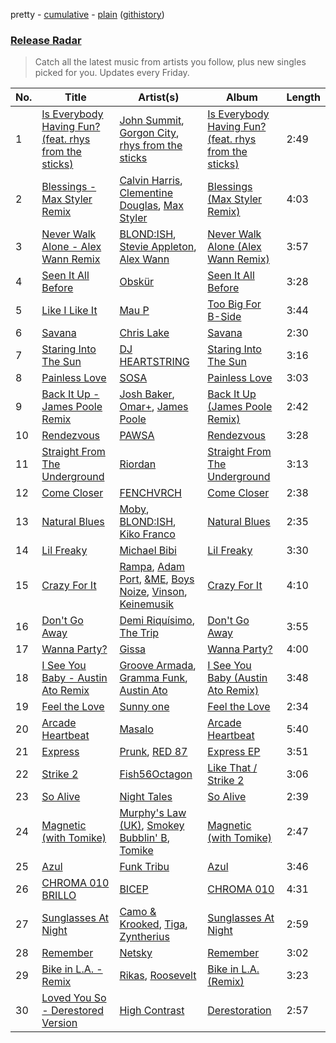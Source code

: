 pretty - [cumulative](/playlists/cumulative/Release%20Radar.md) - [plain](/playlists/plain/37i9dQZEVXbsudmxBFKW7G) ([githistory](https://github.githistory.xyz/vitokorn/spotify-playlist-archive/blob/master/playlists/plain/37i9dQZEVXbsudmxBFKW7G))
### [Release Radar](https://open.spotify.com/playlist/37i9dQZEVXbsudmxBFKW7G)

> Catch all the latest music from artists you follow, plus new singles picked for you. Updates every Friday.

| No. | Title | Artist(s) | Album | Length |
|---|---|---|---|---|
| 1 | [Is Everybody Having Fun? (feat. rhys from the sticks)](https://open.spotify.com/track/58JdlahcAaLgM7ftInMf4M) | [John Summit](https://open.spotify.com/artist/7kNqXtgeIwFtelmRjWv205), [Gorgon City](https://open.spotify.com/artist/4VNQWV2y1E97Eqo2D5UTjx), [rhys from the sticks](https://open.spotify.com/artist/4tmqN5uP0Aj50ylHgfwvVa) | [Is Everybody Having Fun? (feat. rhys from the sticks)](https://open.spotify.com/album/0saGsR6TeTVKV7rJHOYgR8) | 2:49 |
| 2 | [Blessings - Max Styler Remix](https://open.spotify.com/track/4ABq8s2EfMZuqfKsh2XLls) | [Calvin Harris](https://open.spotify.com/artist/7CajNmpbOovFoOoasH2HaY), [Clementine Douglas](https://open.spotify.com/artist/4DWuml4Jf6K81b5rAPwMb6), [Max Styler](https://open.spotify.com/artist/3NKKngINK1tP6BFy0WOyWk) | [Blessings (Max Styler Remix)](https://open.spotify.com/album/0b2lrcEdueqWOAzyeAKScs) | 4:03 |
| 3 | [Never Walk Alone - Alex Wann Remix](https://open.spotify.com/track/4thF83xkGC9hLkzQ6TnW09) | [BLOND:ISH](https://open.spotify.com/artist/6zsJjoCtL1WByG0VsuFWzR), [Stevie Appleton](https://open.spotify.com/artist/5qMHOzLlXeOEjOncWYtRfZ), [Alex Wann](https://open.spotify.com/artist/6PTNNcLg90Kkl89JcEwKhT) | [Never Walk Alone (Alex Wann Remix)](https://open.spotify.com/album/6Mi0K6xOyYj67mgt2okK0V) | 3:57 |
| 4 | [Seen It All Before](https://open.spotify.com/track/13aCXkjg3tGFIHxqv8rYGQ) | [Obskür](https://open.spotify.com/artist/29MTNlaVntQaQiDyj8KGwx) | [Seen It All Before](https://open.spotify.com/album/4p3YuS9AMmwHspc1VW3jy2) | 3:28 |
| 5 | [Like I Like It](https://open.spotify.com/track/6vLKVWEuOCQAWEaHv2yknm) | [Mau P](https://open.spotify.com/artist/0w1sbtZVQoK6GzV4A4OkCv) | [Too Big For B-Side](https://open.spotify.com/album/5jtv44Kb5NZmbRDfpCTIWE) | 3:44 |
| 6 | [Savana](https://open.spotify.com/track/6Uz2230ZgSmqQli5SMaIZY) | [Chris Lake](https://open.spotify.com/artist/5Igpc9iLZ3YGtKeYfSrrOE) | [Savana](https://open.spotify.com/album/4NpHeyYNVFia8iB3RFQavH) | 2:30 |
| 7 | [Staring Into The Sun](https://open.spotify.com/track/4ZyOjIxFyf6UWdERULkFKE) | [DJ HEARTSTRING](https://open.spotify.com/artist/5tcwaJBUyEdxQxvieuQxU7) | [Staring Into The Sun](https://open.spotify.com/album/32fHr60Vpx6iUdl6UovJWH) | 3:16 |
| 8 | [Painless Love](https://open.spotify.com/track/4jjKhNsWl7KVnLb89A1guj) | [SOSA](https://open.spotify.com/artist/3JlN0MeWVJq0vjvsvWCRZ5) | [Painless Love](https://open.spotify.com/album/19LnQs9DGwR4li0E4IQlXA) | 3:03 |
| 9 | [Back It Up - James Poole Remix](https://open.spotify.com/track/2JYK8txfzXg5OPGhsHK7ug) | [Josh Baker](https://open.spotify.com/artist/4zf8Awb8y1X9qwL4oiVRd6), [Omar+](https://open.spotify.com/artist/06HO1b1nd4kQzRakdZBTSc), [James Poole](https://open.spotify.com/artist/14jYWAqwskpQJI3Uzg8XdT) | [Back It Up (James Poole Remix)](https://open.spotify.com/album/7JPX0nXOndmitCeKPVpreZ) | 2:42 |
| 10 | [Rendezvous](https://open.spotify.com/track/1ENR9Zzy5GlPjUsaZW48jF) | [PAWSA](https://open.spotify.com/artist/4E0HD2PMY8kQJIjlShrLUS) | [Rendezvous](https://open.spotify.com/album/0FposarJ84MZOTuYbmykCv) | 3:28 |
| 11 | [Straight From The Underground](https://open.spotify.com/track/2zNOr9xeXhb1Wverupu0uP) | [Riordan](https://open.spotify.com/artist/68rU1sdZ0HjxjEC5YnSmao) | [Straight From The Underground](https://open.spotify.com/album/6Cx0pmwZLVvxawm1st4AuX) | 3:13 |
| 12 | [Come Closer](https://open.spotify.com/track/0Tq7TFuDgq2PykzxqK9Hmm) | [FENCHVRCH](https://open.spotify.com/artist/5c5py4J4rEULVOPJosUkTt) | [Come Closer](https://open.spotify.com/album/63jcO42jHH2WxOn1BjpRHS) | 2:38 |
| 13 | [Natural Blues](https://open.spotify.com/track/0YMP9iIN0kPO3kp7pnxZpB) | [Moby](https://open.spotify.com/artist/3OsRAKCvk37zwYcnzRf5XF), [BLOND:ISH](https://open.spotify.com/artist/6zsJjoCtL1WByG0VsuFWzR), [Kiko Franco](https://open.spotify.com/artist/3SNKZ8uTQoSyMsUNqNBOD2) | [Natural Blues](https://open.spotify.com/album/1Il6vUKaKu9dwdxWSvtoSC) | 2:35 |
| 14 | [Lil Freaky](https://open.spotify.com/track/25Rk41lvT9FK9VEdqeUlC0) | [Michael Bibi](https://open.spotify.com/artist/4cvdQRyHmkSQSakUrW2oxv) | [Lil Freaky](https://open.spotify.com/album/3zY5XU6jr6EIrUR7O7Uacg) | 3:30 |
| 15 | [Crazy For It](https://open.spotify.com/track/0nZUQdt97RJ429I0FuAO2r) | [Rampa](https://open.spotify.com/artist/08jywfUS0hp8XYlYs0cvz8), [Adam Port](https://open.spotify.com/artist/2loEsOijJ6XiGzWYFXMIRk), [&ME](https://open.spotify.com/artist/5mIowAJMp7RKNheelruV5z), [Boys Noize](https://open.spotify.com/artist/62k5LKMhymqlDNo2DWOvvv), [Vinson](https://open.spotify.com/artist/1ER9vmM8lqAB19a30WwA0b), [Keinemusik](https://open.spotify.com/artist/26WKgv73kRHD0gEDKD1i8j) | [Crazy For It](https://open.spotify.com/album/6M1Ll5Gwpeyvpc0xYmhTT1) | 4:10 |
| 16 | [Don't Go Away](https://open.spotify.com/track/5ycgjH7ht7gBa2auo5yrU2) | [Demi Riquísimo](https://open.spotify.com/artist/1GIv2BGriYO1IdownXWWac), [The Trip](https://open.spotify.com/artist/0wy1aZ1F0C9LYA49ol6QQW) | [Don't Go Away](https://open.spotify.com/album/0ctKSffv8qL5Bj0yYUvqyY) | 3:55 |
| 17 | [Wanna Party?](https://open.spotify.com/track/79XjyfvxxbRjog2o3fbfD7) | [Gissa](https://open.spotify.com/artist/2ei6WOXxaCUYqLJbD0Y2mo) | [Wanna Party?](https://open.spotify.com/album/6KbwQMIY8pA0kAhLlz2xZf) | 4:00 |
| 18 | [I See You Baby - Austin Ato Remix](https://open.spotify.com/track/2Naq1w27bi9wBCXovkBXBf) | [Groove Armada](https://open.spotify.com/artist/67tgMwUfnmqzYsNAtnP6YJ), [Gramma Funk](https://open.spotify.com/artist/09dzhikZDQAWGs8jyIylqj), [Austin Ato](https://open.spotify.com/artist/6sCrZwNbMhp1iahiiFQY66) | [I See You Baby (Austin Ato Remix)](https://open.spotify.com/album/7iEA4NiGrDOAGonxP0Kbv8) | 3:48 |
| 19 | [Feel the Love](https://open.spotify.com/track/1xCHfQlHuK6HelqWGP1BYW) | [Sunny one](https://open.spotify.com/artist/185pKBSFEFeiuLPvHQjKy5) | [Feel the Love](https://open.spotify.com/album/6kWDzvHxnVXMGran0FUiue) | 2:34 |
| 20 | [Arcade Heartbeat](https://open.spotify.com/track/0q9iVzYfKXNFFRoKzZBx20) | [Masalo](https://open.spotify.com/artist/6kFJNl3ISQSkOq2iS0Lk53) | [Arcade Heartbeat](https://open.spotify.com/album/0h0j9V3YFEo5el9vDa4Gpf) | 5:40 |
| 21 | [Express](https://open.spotify.com/track/2SFrnZwIXBwpTpVyloEJu3) | [Prunk](https://open.spotify.com/artist/6FJfLfGO9X2AVNz0sFscrG), [RED 87](https://open.spotify.com/artist/61JBUUnDpulV5bmBOPM6o1) | [Express EP](https://open.spotify.com/album/71mFhf4Rq4QcKQvNuRFjo4) | 3:51 |
| 22 | [Strike 2](https://open.spotify.com/track/1rMXTi7RO7yboMQdyBFt0u) | [Fish56Octagon](https://open.spotify.com/artist/46Ro78dkP2X0XUKmiovwL3) | [Like That / Strike 2](https://open.spotify.com/album/4Zs1tL9ntv3dxEJ0g13ANH) | 3:06 |
| 23 | [So Alive](https://open.spotify.com/track/4Pvf9J97mPFi8xE6FNLfIK) | [Night Tales](https://open.spotify.com/artist/7lCWd42OYd5Rn7UbozbA6R) | [So Alive](https://open.spotify.com/album/2iltoKXclflZGGy9pIkZX7) | 2:39 |
| 24 | [Magnetic (with Tomike)](https://open.spotify.com/track/5EylWPZIChpm3yGjstNAnU) | [Murphy's Law (UK)](https://open.spotify.com/artist/1q85MRE0aEF6NfZQdlMrl1), [Smokey Bubblin' B](https://open.spotify.com/artist/1iXq8vdKgJp43m1vhiAmUM), [Tomike](https://open.spotify.com/artist/1kETB3sIaKJ2uuC9xb6eCI) | [Magnetic (with Tomike)](https://open.spotify.com/album/2Hg7lIHQVvvweJZv5u3Nmv) | 2:47 |
| 25 | [Azul](https://open.spotify.com/track/1KOTY2OVnEgua9eY76WxvT) | [Funk Tribu](https://open.spotify.com/artist/1vK8NnrPlBlF34LaiFX1SK) | [Azul](https://open.spotify.com/album/78gBvcyXKwElhWgNWECcD4) | 3:46 |
| 26 | [CHROMA 010 BRILLO](https://open.spotify.com/track/7kDzjUYcQ1Gi1u2zWeXwY0) | [BICEP](https://open.spotify.com/artist/73A3bLnfnz5BoQjb4gNCga) | [CHROMA 010](https://open.spotify.com/album/3Ny8QJii9zz7d3Qs4I8WmB) | 4:31 |
| 27 | [Sunglasses At Night](https://open.spotify.com/track/14tKvbr12aZpKkXFwcDCJw) | [Camo & Krooked](https://open.spotify.com/artist/2N8IPNZTiNo3nj4mreOlHU), [Tiga](https://open.spotify.com/artist/5l9wiTZVfqQTfMDOt0HtwC), [Zyntherius](https://open.spotify.com/artist/5OOeDUipuqJcBKJFEVvrSM) | [Sunglasses At Night](https://open.spotify.com/album/50c9BrqsbHSj0iwoA7FDRl) | 2:59 |
| 28 | [Remember](https://open.spotify.com/track/5IXgT6PDkfyUEN40w4rQAp) | [Netsky](https://open.spotify.com/artist/5TgQ66WuWkoQ2xYxaSTnVP) | [Remember](https://open.spotify.com/album/7tWu1AaGSlc6LGRU4AkbeR) | 3:02 |
| 29 | [Bike in L.A. - Remix](https://open.spotify.com/track/7b0RdqkZKkSZZDSrnEVZRS) | [Rikas](https://open.spotify.com/artist/3OWO2LOPTl1u6XvJHkwHmd), [Roosevelt](https://open.spotify.com/artist/4AQrqVz6BYwy29iMxcGtx7) | [Bike in L.A. (Remix)](https://open.spotify.com/album/2lkzxdUkdfM6icTQcX0Ecv) | 3:23 |
| 30 | [Loved You So - Derestored Version](https://open.spotify.com/track/6CH9Q1uwiUYQmGRqth7bLe) | [High Contrast](https://open.spotify.com/artist/0bxHci3JIhhKA53n8rH3tT) | [Derestoration](https://open.spotify.com/album/4OgBM5ndIDkm4xWO3TA2de) | 2:57 |